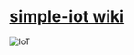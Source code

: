 # [simple-iot wiki](https://github.com/mrolarik/simple-iot/wiki)

![IoT](https://github.com/mrolarik/simple-iot/blob/master/img/iot-01.jpg "simple IoT")

